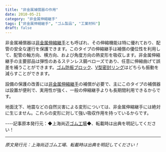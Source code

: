 ```yaml
---
title: "非金属補償器の作用"
date: 2010-05-21
category: "非金属伸縮継手"
tags: ["非金属伸縮継手", "ゴム製品", "工業材料"]
draft: false
---
```


非金属補償器は[非金属伸縮継手](http://www.smpolymer.com/feijinshupengzhangjie/)とも呼ばれ、その伸縮機能は特に優れており、配管の安全な運行を保護できます。このタイプの伸縮継手は補償の優位性を利用して、配管の軸方向、横方向、および角度方向の熱変形を吸収します。非金属伸縮継手の主要部品は弾性のあるステンレス鋼ベローズであり、任意に伸縮曲げて誤差を補うことができます。[ゴム防振ブロック](http://www.smpolymer.com/)、[V型密封リング](http://www.smpolymer.com/)はどちらも振動を減らすことができます。

設備の保護の改善には[非金属伸縮継手](http://www.smpolymer.com/feijinshupengzhangjie/)の補償が必要で、主にこのタイプの補償器は設置が便利で、実用性が強く、一般の伸縮継手よりも長期間利用できるからです。

地面沈下、地震などの自然災害による変形については、非金属伸縮継手には絶対に生じません。これらの変形に対して強い吸収作用を持っているからです。

----記事原本発行元：◆上海尚迈[ゴム工場](http://www.smpolymer.com/)◆、転載時は出典を明記してください！

---

*原文発行元：上海尚迈ゴム工場、転載時は出典を明記してください！*
